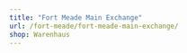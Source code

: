 ```yaml
---
title: "Fort Meade Main Exchange"
url: /fort-meade/fort-meade-main-exchange/
shop: Warenhaus
---
```

